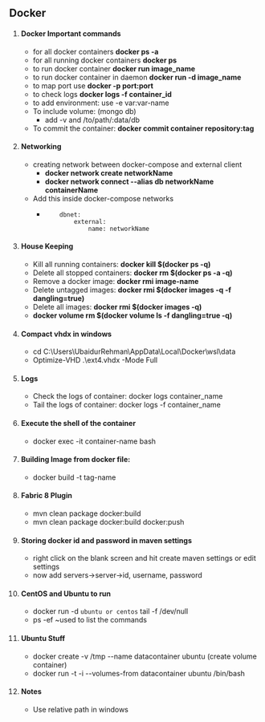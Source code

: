 ## Docker

1. #### Docker Important commands
    - for all docker containers **docker ps -a**
    - for all running docker containers **docker ps**
    - to run docker container **docker run image_name**
    - to run docker container in daemon **docker run -d image_name**
    - to map port use **docker -p port:port**
    - to check logs **docker logs -f container_id**
    - to add environment: use -e var:var-name
    - To include volume: (mongo db)
        - add -v and /to/path/:data/db
    - To commit the container: **docker commit container repository:tag**
      
2. #### Networking
    - creating network between docker-compose and external client 
        - **docker network create networkName**
        - **docker network connect --alias db networkName containerName**
    - Add this inside docker-compose networks
        - ```
              dbnet:
                  external: 
                      name: networkName
          ```
3. #### House Keeping
    - Kill all running containers: **docker kill $(docker ps -q)**
    - Delete all stopped containers: **docker rm $(docker ps -a -q)**
    - Remove a docker image: **docker rmi image-name**
    - Delete untagged images: **docker rmi $(docker images -q -f dangling=true)**
    - Delete all images: **docker rmi $(docker images -q)**
    - **docker volume rm $(docker volume ls -f dangling=true -q)**
    
4. #### Compact vhdx in windows
    - cd C:\Users\UbaidurRehman\AppData\Local\Docker\wsl\data
    - Optimize-VHD .\ext4.vhdx -Mode Full

5.  #### Logs
    - Check the logs of container: docker logs container_name
    - Tail the logs of container: docker logs -f container_name

6. #### Execute the shell of the container
    - docker exec -it container-name bash

7. #### Building Image from docker file:
    - docker build -t tag-name

8. #### Fabric 8 Plugin
    - mvn clean package docker:build
    - mvn clean package docker:build docker:push

9. #### Storing docker id and password in maven settings
    - right click on the blank screen and hit create maven settings or edit settings
    - now add servers->server->id, username, password
    
10. #### CentOS and Ubuntu to run
    - docker run -d `ubuntu or centos` tail -f /dev/null
    - ps -ef ~used to list the commands

11. #### Ubuntu Stuff
    - docker create -v /tmp --name datacontainer ubuntu (create volume container)
    - docker run -t -i --volumes-from datacontainer ubuntu /bin/bash

12. #### Notes
    - Use relative path in windows
